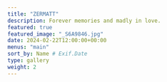 ```yaml
---
title: "ZERMATT"
description: Forever memories and madly in love.
featured: true
featured_image: "_S6A9846.jpg"
date: 2024-02-22T12:00:00+00:00
menus: "main"
sort_by: Name # Exif.Date
type: gallery
weight: 2
---
```

